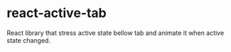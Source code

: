 # react-active-tab

React library that stress active state bellow tab and animate it when active state changed.